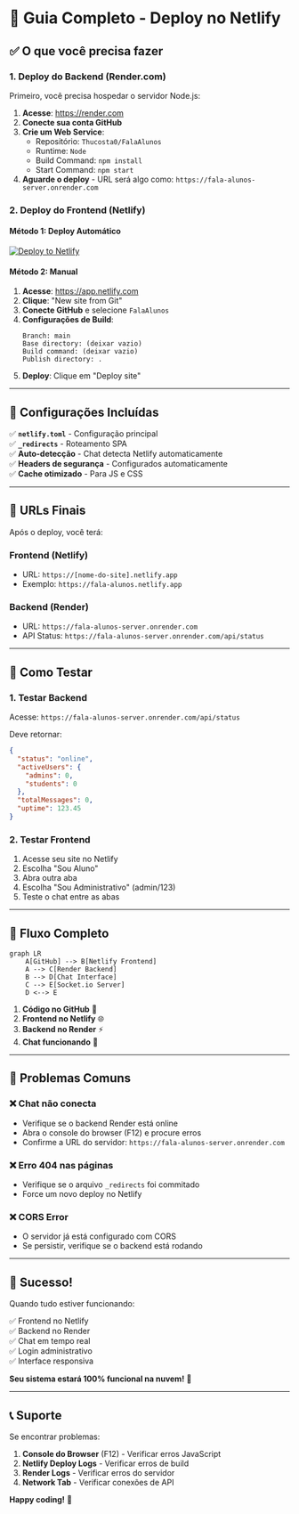# 🚀 Guia Completo - Deploy no Netlify

## ✅ **O que você precisa fazer**

### **1. Deploy do Backend (Render.com)**
Primeiro, você precisa hospedar o servidor Node.js:

1. **Acesse**: https://render.com
2. **Conecte sua conta GitHub**
3. **Crie um Web Service**:
   - Repositório: `Thucosta0/FalaAlunos`
   - Runtime: `Node`
   - Build Command: `npm install`
   - Start Command: `npm start`
4. **Aguarde o deploy** - URL será algo como: `https://fala-alunos-server.onrender.com`

### **2. Deploy do Frontend (Netlify)**

#### **Método 1: Deploy Automático**
[![Deploy to Netlify](https://www.netlify.com/img/deploy/button.svg)](https://app.netlify.com/start/deploy?repository=https://github.com/Thucosta0/FalaAlunos)

#### **Método 2: Manual**
1. **Acesse**: https://app.netlify.com
2. **Clique**: "New site from Git"
3. **Conecte GitHub** e selecione `FalaAlunos`
4. **Configurações de Build**:
   ```
   Branch: main
   Base directory: (deixar vazio)
   Build command: (deixar vazio)  
   Publish directory: .
   ```
5. **Deploy**: Clique em "Deploy site"

---

## 🔧 **Configurações Incluídas**

✅ **`netlify.toml`** - Configuração principal  
✅ **`_redirects`** - Roteamento SPA  
✅ **Auto-detecção** - Chat detecta Netlify automaticamente  
✅ **Headers de segurança** - Configurados automaticamente  
✅ **Cache otimizado** - Para JS e CSS  

---

## 🔗 **URLs Finais**

Após o deploy, você terá:

### **Frontend (Netlify)**
- URL: `https://[nome-do-site].netlify.app`
- Exemplo: `https://fala-alunos.netlify.app`

### **Backend (Render)**
- URL: `https://fala-alunos-server.onrender.com`
- API Status: `https://fala-alunos-server.onrender.com/api/status`

---

## 🧪 **Como Testar**

### **1. Testar Backend**
Acesse: `https://fala-alunos-server.onrender.com/api/status`

Deve retornar:
```json
{
  "status": "online",
  "activeUsers": {
    "admins": 0,
    "students": 0
  },
  "totalMessages": 0,
  "uptime": 123.45
}
```

### **2. Testar Frontend**
1. Acesse seu site no Netlify
2. Escolha "Sou Aluno" 
3. Abra outra aba
4. Escolha "Sou Administrativo" (admin/123)
5. Teste o chat entre as abas

---

## 🎯 **Fluxo Completo**

```mermaid
graph LR
    A[GitHub] --> B[Netlify Frontend]
    A --> C[Render Backend]
    B --> D[Chat Interface]
    C --> E[Socket.io Server]
    D <--> E
```

1. **Código no GitHub** 📁
2. **Frontend no Netlify** 🌐  
3. **Backend no Render** ⚡
4. **Chat funcionando** 💬

---

## 🐛 **Problemas Comuns**

### **❌ Chat não conecta**
- Verifique se o backend Render está online
- Abra o console do browser (F12) e procure erros
- Confirme a URL do servidor: `https://fala-alunos-server.onrender.com`

### **❌ Erro 404 nas páginas**
- Verifique se o arquivo `_redirects` foi commitado
- Force um novo deploy no Netlify

### **❌ CORS Error**
- O servidor já está configurado com CORS
- Se persistir, verifique se o backend está rodando

---

## 🎉 **Sucesso!**

Quando tudo estiver funcionando:

✅ Frontend no Netlify  
✅ Backend no Render  
✅ Chat em tempo real  
✅ Login administrativo  
✅ Interface responsiva  

**Seu sistema estará 100% funcional na nuvem!** 🚀

---

## 📞 **Suporte**

Se encontrar problemas:

1. **Console do Browser** (F12) - Verificar erros JavaScript
2. **Netlify Deploy Logs** - Verificar erros de build
3. **Render Logs** - Verificar erros do servidor
4. **Network Tab** - Verificar conexões de API

**Happy coding!** 🎊 